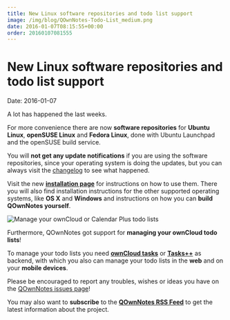 ```yaml
---
title: New Linux software repositories and todo list support
image: /img/blog/QOwnNotes-Todo-List_medium.png
date: 2016-01-07T08:15:55+00:00
order: 20160107081555
---
```


# New Linux software repositories and todo list support

<v-subheader class="blog">Date: 2016-01-07</v-subheader>

A lot has happened the last weeks.

For more convenience there are now **software repositories** for **Ubuntu Linux**, **openSUSE Linux** and **Fedora Linux**, done with Ubuntu Launchpad and the openSUSE build service.

You will **not get any update notifications** if you are using the software repositories, since your operating system is doing the updates, but you can always visit the [changelog](https://www.qownnotes.org/changelog/QOwnNotes) to see what happened.

Visit the new **[installation page](https://www.qownnotes.org/installation)** for instructions on how to use them. There you will also find installation instructions for the other supported operating systems, like **OS X** and **Windows** and instructions on how you can **build QOwnNotes yourself**.

![Manage your ownCloud or Calendar Plus todo lists](/img/blog/QOwnNotes-Todo-List_medium.png "Manage your ownCloud or Calendar Plus todo lists")

Furthermore, QOwnNotes got support for **managing your ownCloud todo lists**!

To manage your todo lists you need [**ownCloud tasks**](https://apps.owncloud.com/content/show.php/Tasks?content=164356) or **[Tasks++](https://apps.owncloud.com/content/show.php/Tasks+Plus?content=170561)** as backend, with which you also can manage your todo lists in the **web** and on your **mobile devices**.

Please be encouraged to report any troubles, wishes or ideas you have on the [QOwnNotes issues page](https://github.com/pbek/QOwnNotes/issues)!

You may also want to **subscribe** to the **[QOwnNotes RSS Feed](https://www.qownnotes.org/rss/feed/qownnotes-blog)** to get the latest information about the project.